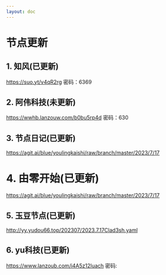```yaml
---
layout: doc
---
```

# 节点更新

## 1. 知风(已更新)

https://suo.yt/v4qR2rg 密码：6369

## 2. 阿伟科技(未更新)

https://wwhb.lanzouw.com/b0bu5rp4d 密码：630

## 3. 节点日记(已更新)

https://agit.ai/blue/youlingkaishi/raw/branch/master/2023/7/17

# 4. 由零开始(已更新)

https://agit.ai/blue/youlingkaishi/raw/branch/master/2023/7/17

## 5. 玉豆节点(已更新)

http://yy.yudou66.top/202307/2023.7.17Clad3sh.yaml
  
## 6. yu科技(已更新)

https://www.lanzoub.com/i4A5z12luach 密码: 
